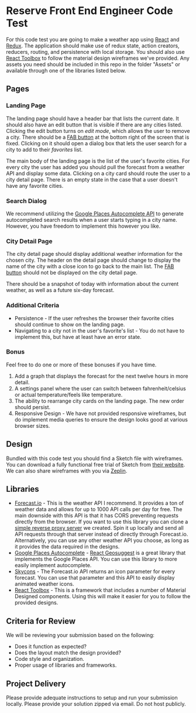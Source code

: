 # Reserve Front End Engineer Code Test

For this code test you are going to make a weather app using [React](https://facebook.github.io/react/) and [Redux](http://redux.js.org/). The application should make use of redux state, action creators, reducers, routing, and persistence with local storage. You should also use [React Toolbox](http://react-toolbox.com/#/) to follow the material design wireframes we've provided. Any assets you need should be included in this repo in the folder "Assets" or available through one of the libraries listed below.

## Pages

### Landing Page

The landing page should have a header bar that lists the current date. It should also have an edit button that is visible if there are any cities listed. Clicking the edit button turns on *edit mode*, which allows the user to remove a city. There should be a [FAB button](https://material.google.com/components/buttons-floating-action-button.html) at the bottom right of the screen that is fixed. Clicking on it should open a dialog box that lets the user search for a city to add to their *favorites* list.

The main body of the landing page is the list of the user's favorite cities. For every city the user has added you should pull the forecast from a weather API and display some data. Clicking on a city card should route the user to a city detail page. There is an empty state in the case that a user doesn't have any favorite cities.

### Search Dialog

We recommend utilizing the [Google Places Autocomplete API](https://developers.google.com/places/web-service/autocomplete) to generate autocompleted search results when a user starts typing in a city name. However, you have freedom to implement this however you like.

### City Detail Page

The city detail page should display additional weather information for the chosen city. The header on the detail page should change to display the name of the city with a close icon to go back to the main list. The [FAB button](https://material.google.com/components/buttons-floating-action-button.html) should not be displayed on the city detail page.

There should be a snapshot of today with information about the current weather, as well as a future six-day forecast.

### Additional Criteria

* Persistence - If the user refreshes the browser their favorite cities should continue to show on the landing page.
* Navigating to a city not in the user's favorite's list - You do not have to implement this, but have at least have an error state.

### Bonus

Feel free to do one or more of these bonuses if you have time.

1. Add a graph that displays the forecast for the next twelve hours in more detail.
2. A settings panel where the user can switch between fahrenheit/celsius or actual temperature/feels like temperature.
3. The ability to rearrange city cards on the landing page. The new order should persist.
4. Responsive Design - We have not provided responsive wireframes, but do implement media queries to ensure the design looks good at various browser sizes.

## Design

Bundled with this code test you should find a Sketch file with wireframes. You can download a fully functional free trial of Sketch from [their website](https://www.sketchapp.com/). We can also share wireframes with you via [Zeplin](https://zeplin.io/).

## Libraries

* [Forecast.io](https://developer.forecast.io/) - This is the weather API I recommend. It provides a ton of weather data and allows for up to 1000 API calls per day for free. The main downside with this API is that it has CORS preventing requests directly from the browser. If you want to use this library you can clone a [simple reverse proxy server](https://github.com/jasonleibowitz/wthr.ly-api) we created. Spin it up locally and send all API requests through that server instead of directly through Forecast.io. Alternatively, you can use any other weather API you choose, as long as it provides the data required in the designs.
* [Google Places Autocomplete](https://developers.google.com/places/web-service/autocomplete) - [React Geosuggest](https://github.com/ubilabs/react-geosuggest) is a great library that implements the Google Places API. You can use this library to more easily implement autocomplete.
* [Skycons](https://github.com/roadmanfong/react-skycons) - The Forecast.io API returns an icon parameter for every forecast. You can use that parameter and this API to easily display animated weather icons.
* [React Toolbox](http://react-toolbox.com/) - This is a framework that includes a number of Material Designed components. Using this will make it easier for you to follow the provided designs.

## Criteria for Review

We will be reviewing your submission based on the following:

* Does it function as expected?
* Does the layout match the design provided?
* Code style and organization.
* Proper usage of libraries and frameworks.

## Project Delivery

Please provide adequate instructions to setup and run your submission locally. Please provide your solution zipped via email. Do not host publicly. 

